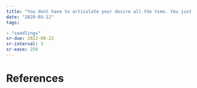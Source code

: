 ```yaml
---
title: "You dont have to articulate your desire all the time. You just have to remember how it feels."
date: "2020-03-12"
tags:

- "seedlings"
sr-due: 2022-08-22
sr-interval: 3
sr-ease: 250
---
```




# References